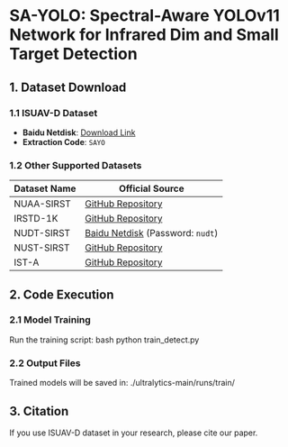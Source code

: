 # SA-YOLO: Spectral-Aware YOLOv11 Network for Infrared Dim and Small Target Detection

## 1. Dataset Download
### 1.1 ISUAV-D Dataset
- **Baidu Netdisk**: [Download Link](https://pan.baidu.com/s/1u2ch4_uY9lnJ28tY3-8x9g)
- **Extraction Code**: `SAYO`

### 1.2 Other Supported Datasets
| Dataset Name | Official Source |
|--------------|-----------------|
| NUAA-SIRST | [GitHub Repository](https://github.com/YimianDai/sirst) |
| IRSTD-1K | [GitHub Repository](https://github.com/RuiZhang97/ISNet#ppt-setting-and-p3m-10k-dataset) |
| NUDT-SIRST | [Baidu Netdisk](https://pan.baidu.com/s/1WdA_yOHDnIiyj4C9SbW_Kg?pwd=nudt) (Password: `nudt`) |
| NUST-SIRST | [GitHub Repository](https://github.com/wanghuanphd/MDvsFA_cGAN) |
| IST-A | [GitHub Repository](https://github.com/SeaHifly/Infrared-Small-Target) |

## 2. Code Execution

### 2.1 Model Training
Run the training script:
bash
python train_detect.py

### 2.2 Output Files
Trained models will be saved in:
./ultralytics-main/runs/train/

## 3. Citation
If you use ISUAV-D dataset in your research, please cite our paper.
